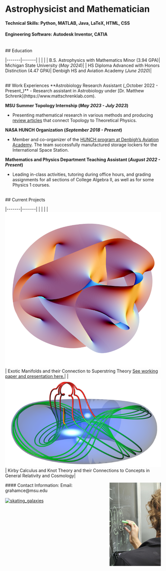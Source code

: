 # Astrophysicist and Mathematician
#### Technical Skills: Python, MATLAB, Java, LaTeX, HTML, CSS
#### Engineering Software: Autodesk Inventor, CATIA

<br />
## Education

|-------|-------|
| | |
| B.S. Astrophysics with Mathematics Minor (3.94 GPA)| Michigan State University (_May 2024_)|
| HS Diploma Advanced with Honors Distinction (4.47 GPA)| Denbigh HS and Aviation Academy (_June 2020_)|

<br />
## Work Experiences
**Astrobiology Research Assistant (_October 2022 - Present_)**
 - Research assistant in Astrobiology under [Dr. Matthew Schrenk](https://www.mattschrenklab.com). 

**MSU Summer Topology Internship (_May 2023 - July 2023_)**
 - Presenting mathematical research in various methods and producing [review articles](https://github.com/cesarinegraham/Topology-Research-Results/blob/87f9d55fd60bced16efb3ff62952183609f8e914/Exotic_Manifolds_Research_Paper.pdf) that connect Topology to Theoretical Physics.

**NASA HUNCH Organization (_September 2018 - Present_)**
 - Member and co-organizer of the [HUNCH program at Denbigh’s Aviation Academy](https://www.13newsnow.com/article/entertainment/television/programs/daybreak/in-session-newport-news-students-construct-lockers-for-astronauts/291-87bcc798-570b-4aa5-9d59-959f01f18fac). The team successfully manufactured storage lockers for the International Space Station.

**Mathematics and Physics Department Teaching Assistant (_August 2022 - Present_)**
 - Leading in-class activities, tutoring during office hours, and grading assignments for all sections of College Algebra II, as well as for some Physics 1 courses.

<br />
## Current Projects

|-------|-------|
| | |
| ![Calabi-Yau Manifolds](/assets/Calabi-Yau.png) | Exotic Manifolds and their Connection to Superstring Theory [See working paper and presentation here.](https://github.com/cesarinegraham/Topology-Research-Results/)|
| ![Knot Theory](/assets/knottheory.png) | Kirby Calculus and Knot Theory and their Connections to Concepts in General Relativity and Cosmology|

<img align="right" width="33%" src="/assets/knott.png"> 
#### Contact Information:
Email: grahamce@msu.edu

<p align="left">
<a href="https://instagram.com/skating_galaxies" target="blank"><img align="center" src="https://raw.githubusercontent.com/rahuldkjain/github-profile-readme-generator/master/src/images/icons/Social/instagram.svg" alt="skating_galaxies" height="30" width="40" /></a>
</p>
